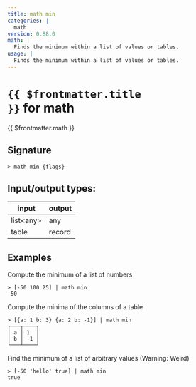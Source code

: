 ```yaml
---
title: math min
categories: |
  math
version: 0.88.0
math: |
  Finds the minimum within a list of values or tables.
usage: |
  Finds the minimum within a list of values or tables.
---
```

<!-- This file is automatically generated. Please edit the command in https://github.com/nushell/nushell instead. -->

# <code>{{ $frontmatter.title }}</code> for math

<div class='command-title'>{{ $frontmatter.math }}</div>

## Signature

```> math min {flags} ```


## Input/output types:

| input     | output |
| --------- | ------ |
| list\<any\> | any    |
| table     | record |
## Examples

Compute the minimum of a list of numbers
```nu
> [-50 100 25] | math min
-50
```

Compute the minima of the columns of a table
```nu
> [{a: 1 b: 3} {a: 2 b: -1}] | math min
╭───┬────╮
│ a │ 1  │
│ b │ -1 │
╰───┴────╯
```

Find the minimum of a list of arbitrary values (Warning: Weird)
```nu
> [-50 'hello' true] | math min
true
```
